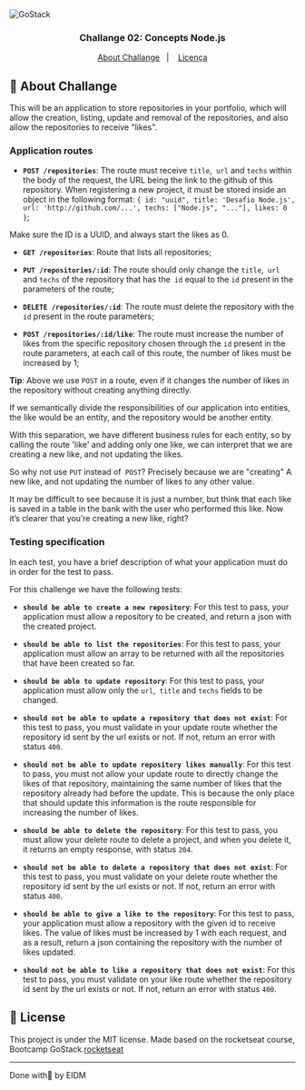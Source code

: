 
<img alt="GoStack" src="https://storage.googleapis.com/golden-wind/bootcamp-gostack/header-desafios.png" />

<h3 align="center">
  Challange 02: Concepts  Node.js
</h3>



<p align="center">
  <a href="#rocket-sobre-o-desafio">About Challange</a>&nbsp;&nbsp;&nbsp;|&nbsp;&nbsp;&nbsp;
  <a href="#memo-licença">Licença</a>
</p>

## :rocket: About Challange

This will be an application to store repositories in your portfolio, which will allow the creation, listing, update and removal of the repositories, and also allow the repositories to receive "likes".


### Application routes


- **`POST /repositories`**: The route must receive `title`,` url` and `techs` within the body of the request, the URL being the link to the github of this repository. When registering a new project, it must be stored inside an object in the following format: `{ id: "uuid", title: 'Desafio Node.js', url: 'http://github.com/...', techs: ["Node.js", "..."], likes: 0 }`; 

Make sure the ID is a UUID, and always start the likes as 0.

- **`GET /repositories`**: Route that lists all repositories;

- **`PUT /repositories/:id`**: The route should only change the `title`,` url` and `techs` of the repository that has the` id` equal to the `id` present in the parameters of the route;

- **`DELETE /repositories/:id`**: The route must delete the repository with the `id` present in the route parameters;

- **`POST /repositories/:id/like`**: The route must increase the number of likes from the specific repository chosen through the `id` present in the route parameters, at each call of this route, the number of likes must be increased by 1;

**Tip**: Above we use `POST` in a route, even if it changes the number of likes in the repository without creating anything directly.

If we semantically divide the responsibilities of our application into entities, the like would be an entity, and the repository would be another entity.

With this separation, we have different business rules for each entity, so by calling the route 'like' and adding only one like, we can interpret that we are creating a new like, and not updating the likes.

So why not use `PUT` instead of` POST`? Precisely because we are "creating" A new like, and not updating the number of likes to any other value.

It may be difficult to see because it is just a number, but think that each like is saved in a table in the bank with the user who performed this like. Now it’s clearer that you’re creating a new like, right?


### Testing specification

In each test, you have a brief description of what your application must do in order for the test to pass.


For this challenge we have the following tests:

- **`should be able to create a new repository`**: For this test to pass, your application must allow a repository to be created, and return a json with the created project.

- **`should be able to list the repositories`**: For this test to pass, your application must allow an array to be returned with all the repositories that have been created so far.

- **`should be able to update repository`**: For this test to pass, your application must allow only the `url`,` title` and `techs` fields to be changed.

- **`should not be able to update a repository that does not exist`**: For this test to pass, you must validate in your update route whether the repository id sent by the url exists or not. If not, return an error with status `400`.

- **`should not be able to update repository likes manually`**: For this test to pass, you must not allow your update route to directly change the likes of that repository, maintaining the same number of likes that the repository already had before the update. This is because the only place that should update this information is the route responsible for increasing the number of likes.

- **`should be able to delete the repository`**: For this test to pass, you must allow your delete route to delete a project, and when you delete it, it returns an empty response, with status `204`.

- **`should not be able to delete a repository that does not exist`**: For this test to pass, you must validate on your delete route whether the repository id sent by the url exists or not. If not, return an error with status `400`.

- **`should be able to give a like to the repository`**: For this test to pass, your application must allow a repository with the given id to receive likes. The value of likes must be increased by 1 with each request, and as a result, return a json containing the repository with the number of likes updated.


- **`should not be able to like a repository that does not exist`**: For this test to pass, you must validate on your like route whether the repository id sent by the url exists or not. If not, return an error with status `400`.


## :memo: License

This project is under the MIT license.
Made based on the rocketseat course, Bootcamp GoStack.[rocketseat]


---

Done with💜 by EIDM 

[rocketseat]: https://rocketseat.com.br
